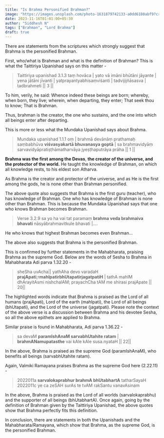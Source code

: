 ```yaml
---
title: "Is Brahma Personified Brahman?"
image: "https://images.unsplash.com/photo-1631879742133-a0dd6180abf9?crop=entropy&cs=tinysrgb&fit=max&fm=jpg&ixid=M3wxMTc3M3wwfDF8c2VhcmNofDJ8fG9tfGVufDB8fHx8MTcwMTg5MTA5Mnww&ixlib=rb-4.0.3&q=80&w=2000"
date: 2023-11-16T01:01:00+05:30 	
author: "Siddhesh N"
tags: ["Brahman", "Lord Brahma"]
draft: true
---
```


There are statements from the scriptures which strongly suggest that Brahma is the personified Brahman.

First, who/what is Brahman and what is the definition of Brahman? This is what the Taittiriya Upanishad says on this matter -

> Taittiriya upanishad 3.1.3 taṃ hovāca | yato vā imāni bhūtāni jāyante | yena jātāni jīvanti | yatprayantyabhisaṃviśanti | tadvijijñāsasva | tadbrahmeti || 3 ||

To him, verily, he said: Whence indeed these beings are born; whereby, when born, they live; wherein, when departing, they enter; That seek thou to know; That is Brahman.

Thus, brahman is the creator, the one who sustains, and the one into which all beings enter after departing.

This is more or less what the Mundaka Upanishad says about Brahma.

> Mundaka upanishad 1.1.1 oṃ | brahmā devānāṃ prathamaḥ saṃbabhūva **viśvasyakartā bhuvanasya goptā** | sa brahmavidyāṃ sarvavidyāpratiṣṭhāmatharvāya jyeṣṭhaputrāya prāha || 1 ||

**Brahma was the first among the Devas**, **the creator of the universe, and the protector of the world.** He taught the knowledge of Brahman, on which all knowledge rests, to his eldest son Atharva.

As Brahma is the creator and protector of the universe, and as He is the first among the gods, he is none other than Brahman personified.

The above quote also suggests that Brahma is the first guru (teacher), who has knowledge of Brahman. One who has knowledge of Brahman is none other than Brahman. This is because the Mundaka Upanishad says that one who knows Brahman becomes Brahman.

> Verse 3.2.9 sa yo ha vai tat paramaṃ **brahma veda brahmaiva bhavati** nāsyābrahmavitkule bhavati |....

He who knows that highest Brahman becomes even Brahman...

The above also suggests that Brahma is the personified Brahman.

This is confirmed by further statements in the Mahabharata, praising Brahma as the supreme God. Below are the words of Sesha to Brahma in Mahabharata Adi parva 1.32.20 -

> sheSha uvAcha|| yathAha devo varadaH **prajApati**;r**mahIpatirbhUtapatirjagatpatiH** | tathA mahIM dhArayitAsmi nishchalAM; prayachCha tAM me shirasi prajApate || 20||

The highlighted words indicate that Brahma is praised as the Lord of all humans (prajApati), Lord of the earth (mahIpati), the Lord of all beings (bhUtapati), and the Lord of the universe (jagatpati). Please note the context of the above verse is a discussion between Brahma and his devotee Sesha, so all the above epithets are applied to Brahma.

Similar praise is found in Mahabharata, Adi parva 1.36.22 -

> sa devaM **paramIshAnaM sarvabhUtahite ratam** | **brahmANamupatasthe** vai kAle kAle susa.nyataH || 22||

In the above, Brahma is praised as the supreme God (paramIshAnaM), who benefits all beings (sarvabhUtahite ratam).

Again, Valmiki Ramayana praises Brahma as the supreme God here (2.22.11) -

> 2022011a **sarvalokaprabhur brahmA bhUtabhartA** tatharSayaH 2022011c ye ca zeSAH surAs te tvAM rakSantu vanavAsinam

In the above, Brahma is praised as the Lord of all worlds (sarvalokaprabhu) and the supporter of all beings (bhUtabhartA). Once again, going by the definition of Brahman given by the Taittiriya Upanishad, the above quotes show that Brahma perfectly fits this definition.

In conclusion, there are statements in both the Upanishads and the Mahabharata/Ramayana, which show that Brahma, as the supreme God, is the personified Brahman.